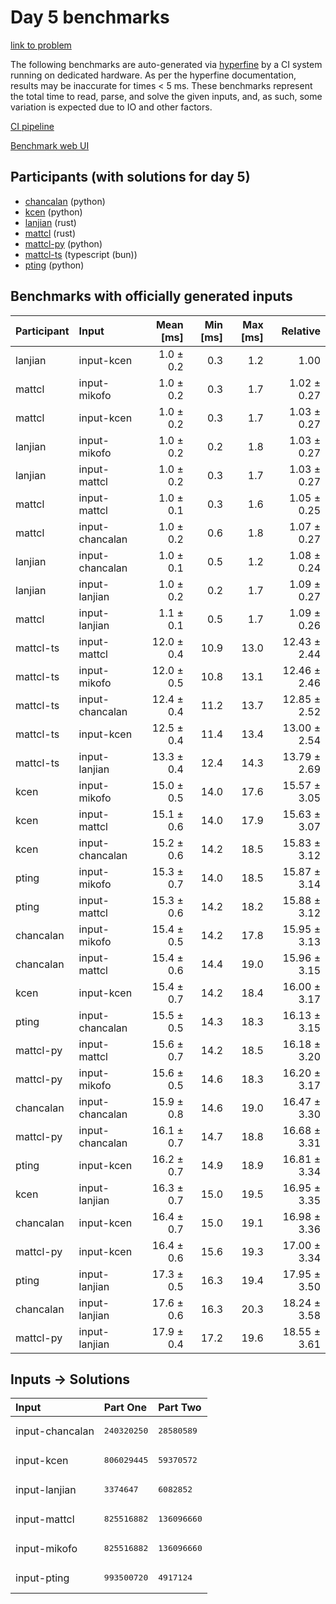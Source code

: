 # Day 5 benchmarks

[link to problem](https://adventofcode.com/2023/day/5)

The following benchmarks are auto-generated via
[hyperfine](https://github.com/sharkdp/hyperfine) by a CI system running on
dedicated hardware. As per the hyperfine documentation, results may be
inaccurate for times < 5 ms. These benchmarks represent the total time to read,
parse, and solve the given inputs, and, as such, some variation is expected due
to IO and other factors.

[CI pipeline](http://ci.papercode.net:8080/teams/main/pipelines/aoc2023)

[Benchmark web UI](https://aoc.ancalagon.black)


## Participants (with solutions for day 5)

- [chancalan](https://github.com/chancalan/aoc2023) (python)
- [kcen](https://github.com/kcen/aoc2023) (python)
- [lanjian](https://github.com/lanjian/aoc-2023) (rust)
- [mattcl](https://github.com/mattcl/aoc2023) (rust)
- [mattcl-py](https://github.com/mattcl/aoc2023-py) (python)
- [mattcl-ts](https://github.com/mattcl/aoc2023-js) (typescript (bun))
- [pting](https://github.com/pting/aoc2023) (python)


## Benchmarks with officially generated inputs

| Participant | Input | Mean [ms] | Min [ms] | Max [ms] | Relative |
|:---|:---|---:|---:|---:|---:|
| lanjian | input-kcen | 1.0 ± 0.2 | 0.3 | 1.2 | 1.00 |
| mattcl | input-mikofo | 1.0 ± 0.2 | 0.3 | 1.7 | 1.02 ± 0.27 |
| mattcl | input-kcen | 1.0 ± 0.2 | 0.3 | 1.7 | 1.03 ± 0.27 |
| lanjian | input-mikofo | 1.0 ± 0.2 | 0.2 | 1.8 | 1.03 ± 0.27 |
| lanjian | input-mattcl | 1.0 ± 0.2 | 0.3 | 1.7 | 1.03 ± 0.27 |
| mattcl | input-mattcl | 1.0 ± 0.1 | 0.3 | 1.6 | 1.05 ± 0.25 |
| mattcl | input-chancalan | 1.0 ± 0.2 | 0.6 | 1.8 | 1.07 ± 0.27 |
| lanjian | input-chancalan | 1.0 ± 0.1 | 0.5 | 1.2 | 1.08 ± 0.24 |
| lanjian | input-lanjian | 1.0 ± 0.2 | 0.2 | 1.7 | 1.09 ± 0.27 |
| mattcl | input-lanjian | 1.1 ± 0.1 | 0.5 | 1.7 | 1.09 ± 0.26 |
| mattcl-ts | input-mattcl | 12.0 ± 0.4 | 10.9 | 13.0 | 12.43 ± 2.44 |
| mattcl-ts | input-mikofo | 12.0 ± 0.5 | 10.8 | 13.1 | 12.46 ± 2.46 |
| mattcl-ts | input-chancalan | 12.4 ± 0.4 | 11.2 | 13.7 | 12.85 ± 2.52 |
| mattcl-ts | input-kcen | 12.5 ± 0.4 | 11.4 | 13.4 | 13.00 ± 2.54 |
| mattcl-ts | input-lanjian | 13.3 ± 0.4 | 12.4 | 14.3 | 13.79 ± 2.69 |
| kcen | input-mikofo | 15.0 ± 0.5 | 14.0 | 17.6 | 15.57 ± 3.05 |
| kcen | input-mattcl | 15.1 ± 0.6 | 14.0 | 17.9 | 15.63 ± 3.07 |
| kcen | input-chancalan | 15.2 ± 0.6 | 14.2 | 18.5 | 15.83 ± 3.12 |
| pting | input-mikofo | 15.3 ± 0.7 | 14.0 | 18.5 | 15.87 ± 3.14 |
| pting | input-mattcl | 15.3 ± 0.6 | 14.2 | 18.2 | 15.88 ± 3.12 |
| chancalan | input-mikofo | 15.4 ± 0.5 | 14.2 | 17.8 | 15.95 ± 3.13 |
| chancalan | input-mattcl | 15.4 ± 0.6 | 14.4 | 19.0 | 15.96 ± 3.15 |
| kcen | input-kcen | 15.4 ± 0.7 | 14.2 | 18.4 | 16.00 ± 3.17 |
| pting | input-chancalan | 15.5 ± 0.5 | 14.3 | 18.3 | 16.13 ± 3.15 |
| mattcl-py | input-mattcl | 15.6 ± 0.7 | 14.2 | 18.5 | 16.18 ± 3.20 |
| mattcl-py | input-mikofo | 15.6 ± 0.5 | 14.6 | 18.3 | 16.20 ± 3.17 |
| chancalan | input-chancalan | 15.9 ± 0.8 | 14.6 | 19.0 | 16.47 ± 3.30 |
| mattcl-py | input-chancalan | 16.1 ± 0.7 | 14.7 | 18.8 | 16.68 ± 3.31 |
| pting | input-kcen | 16.2 ± 0.7 | 14.9 | 18.9 | 16.81 ± 3.34 |
| kcen | input-lanjian | 16.3 ± 0.7 | 15.0 | 19.5 | 16.95 ± 3.35 |
| chancalan | input-kcen | 16.4 ± 0.7 | 15.0 | 19.1 | 16.98 ± 3.36 |
| mattcl-py | input-kcen | 16.4 ± 0.6 | 15.6 | 19.3 | 17.00 ± 3.34 |
| pting | input-lanjian | 17.3 ± 0.5 | 16.3 | 19.4 | 17.95 ± 3.50 |
| chancalan | input-lanjian | 17.6 ± 0.6 | 16.3 | 20.3 | 18.24 ± 3.58 |
| mattcl-py | input-lanjian | 17.9 ± 0.4 | 17.2 | 19.6 | 18.55 ± 3.61 |


## Inputs -> Solutions

| Input | Part One | Part Two |
|:---|:---|:---|
|input-chancalan|<pre>240320250</pre>|<pre>28580589</pre>|
|input-kcen|<pre>806029445</pre>|<pre>59370572</pre>|
|input-lanjian|<pre>3374647</pre>|<pre>6082852</pre>|
|input-mattcl|<pre>825516882</pre>|<pre>136096660</pre>|
|input-mikofo|<pre>825516882</pre>|<pre>136096660</pre>|
|input-pting|<pre>993500720</pre>|<pre>4917124</pre>|